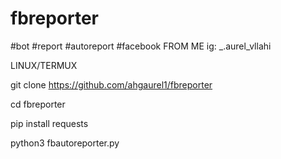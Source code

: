 # fbreporter
#bot #report #autoreport #facebook
FROM ME
ig: _.aurel_vllahi

LINUX/TERMUX

git clone https://github.com/ahgaurel1/fbreporter

cd fbreporter

pip install requests

python3 fbautoreporter.py











